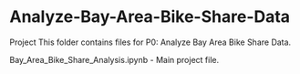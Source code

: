 # Analyze-Bay-Area-Bike-Share-Data
Project
This folder contains files for P0: Analyze Bay Area Bike Share Data.

Bay_Area_Bike_Share_Analysis.ipynb - Main project file.
